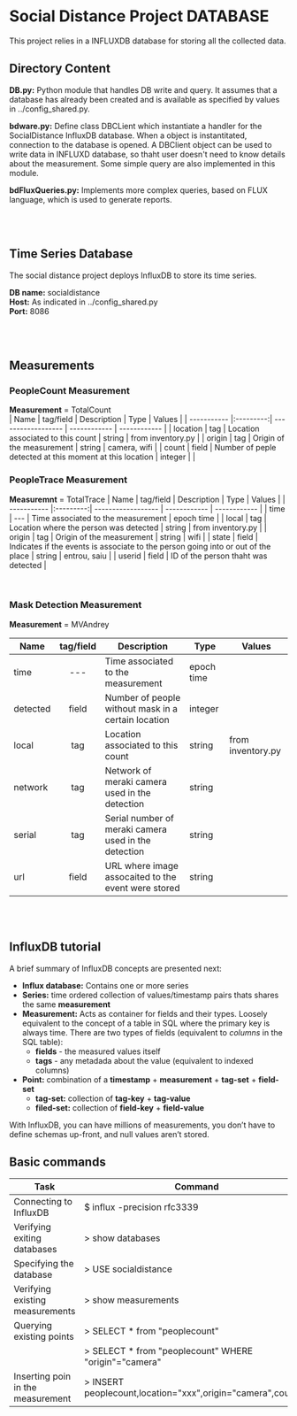 # Social Distance Project DATABASE  

This project relies in a INFLUXDB database for storing all the collected data.  

## Directory Content  
**DB.py:** Python module that handles DB write and query.  It assumes that a database has already been created and is available as specified by values in ../config_shared.py.  

**bdware.py:** Define class DBCLient which instantiate a handler for the SocialDistance InfluxDB database.  When a object is instantitated, connection to the database is opened. A DBClient object can be used to write data in INFLUXD database, so thaht user doesn't need to know details about the measurement.  Some simple query are also implemented in this module.

**bdFluxQueries.py:** Implements more complex queries, based on FLUX language, which is used to generate reports. 

</br>
</br> 

## Time Series Database  

The social distance project deploys InfluxDB to store its time series.  

**DB name:** socialdistance  
**Host:** As indicated in ../config_shared.py  
**Port:** 8086  

</br>
</br> 

## Measurements  
### PeopleCount Measurement  

**Measurement** = TotalCount  
| Name        | tag/field | Description                       | Type | Values              |
| ----------- |:---------:| ------------------ | ------------ | ------------ |
| location | tag | Location associated to this count | string | from inventory.py  |
| origin | tag | Origin of the measurement | string | camera, wifi | 
| count | field | Number of peple detected at this moment at this location | integer |  |


### PeopleTrace Measurement

**Measuremnt** = TotalTrace
| Name        | tag/field | Description                       | Type | Values              |
| ----------- |:---------:| ------------------ | ------------ | ------------ |
| time | --- | Time associated to the measurement | epoch time |
| local | tag | Location where the person was detected | string | from inventory.py  |
| origin | tag | Origin of the measurement | string | wifi | 
| state | field | Indicates if the events is associate to the person going into or out of the place | string | entrou, saiu | 
| userid | field | ID of the person thaht was detected |

</br>

### Mask Detection Measurement

**Measurement** = MVAndrey

| Name        | tag/field | Description                       | Type | Values              |
| ----------- |:---------:| ------------------ | ------------ | ------------ |
| time | --- | Time associated to the measurement | epoch time |
| detected | field | Number of people without mask in a certain location | integer | |
| local | tag | Location associated to this count | string | from inventory.py  |
| network | tag | Network of meraki camera used in the detection | string | |
| serial | tag | Serial number of meraki camera used in the detection | string | |
| url | field | URL where image assocaited to the event were stored | string | |

</br>
</br> 


## InfluxDB tutorial  

A brief summary of InfluxDB concepts are presented next:
- **Influx database:** Contains one or more series 
- **Series:** time ordered collection of values/timestamp pairs thats shares the same **measurement**
- **Measurement:** Acts as container for fields and their types. Loosely equivalent to the concept of a table in SQL where the primary key is always time. There are two types of fields (equivalent to *columns* in the SQL table):
  - **fields** - the measured values itself
  - **tags** - any metadada about the value (equivalent to indexed columns)
- **Point:** combination of a **timestamp** + **measurement** + **tag-set** + **field-set**
  - **tag-set:** collection of **tag-key** + **tag-value**
  - **filed-set:** collection of **field-key** + **field-value**

With InfluxDB, you can have millions of measurements, you don’t have to define schemas up-front, and null values aren’t stored.

## Basic commands

| Task                                  | Command                       |
| ------------------------------------- | ----------------------------- |
| Connecting to InfluxDB | $ influx -precision rfc3339 |
| Verifying exiting databases | > show databases |
| Specifying the database | > USE socialdistance  |
| Verifying existing measurements | > show measurements |
| Querying existing points | > SELECT * from "peoplecount" |
| | > SELECT * from "peoplecount" WHERE "origin"="camera" |
| Inserting poin in the measurement | > INSERT peoplecount,location="xxx",origin="camera",count=0 |
